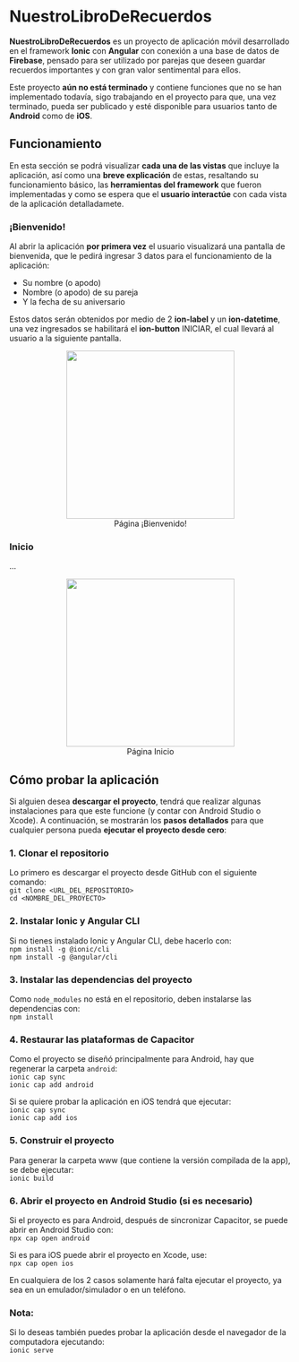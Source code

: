 # NuestroLibroDeRecuerdos

**NuestroLibroDeRecuerdos** es un proyecto de aplicación móvil desarrollado en el framework **Ionic** con **Angular** con conexión a una base de datos de **Firebase**, pensado para ser utilizado por parejas que deseen guardar recuerdos importantes y con gran valor sentimental para ellos.

Este proyecto **aún no está terminado** y contiene funciones que no se han implementado todavía, sigo trabajando en el proyecto para que, una vez terminado, pueda ser publicado y esté disponible para usuarios tanto de **Android** como de **iOS**.

## Funcionamiento

En esta sección se podrá visualizar **cada una de las vistas** que incluye la aplicación, así como una **breve explicación** de estas, resaltando su funcionamiento básico, las **herramientas del framework** que fueron implementadas y como se espera que el **usuario interactúe** con cada vista de la aplicación detalladamete.

### ¡Bienvenido!

Al abrir la aplicación **por primera vez** el usuario visualizará una pantalla de bienvenida, que le pedirá ingresar 3 datos para el funcionamiento de la aplicación:
- Su nombre (o apodo)
- Nombre (o apodo) de su pareja
- Y la fecha de su aniversario

Estos datos serán obtenidos por medio de 2 **ion-label** y un **ion-datetime**, una vez ingresados se habilitará el **ion-button** INICIAR, el cual llevará al usuario a la siguiente pantalla.

<p align="center">
  <img src="https://github.com/user-attachments/assets/c2466102-4dd8-45c1-b1bc-dceee7f881f6" width="300"> <br>
  Página ¡Bienvenido!
</p>

### Inicio

...

<p align="center">
  <img src="https://github.com/user-attachments/assets/8dbae7dc-edd1-4326-8487-62d276af0ef2" width="300"> <br>
  Página Inicio
</p>

## Cómo probar la aplicación

Si alguien desea **descargar el proyecto**, tendrá que realizar algunas instalaciones para que este funcione (y contar con Android Studio o Xcode). A continuación, se mostrarán los **pasos detallados** para que cualquier persona pueda **ejecutar el proyecto desde cero**:

### 1. Clonar el repositorio
Lo primero es descargar el proyecto desde GitHub con el siguiente comando: \
`git clone <URL_DEL_REPOSITORIO>`  \
`cd <NOMBRE_DEL_PROYECTO>`

### 2. Instalar Ionic y Angular CLI
Si no tienes instalado Ionic y Angular CLI, debe hacerlo con: \
`npm install -g @ionic/cli` \
`npm install -g @angular/cli`

### 3. Instalar las dependencias del proyecto
Como `node_modules` no está en el repositorio, deben instalarse las dependencias con: \
`npm install`

### 4. Restaurar las plataformas de Capacitor
Como el proyecto se diseñó principalmente para Android, hay que regenerar la carpeta `android`: \
`ionic cap sync` \
`ionic cap add android`

Si se quiere probar la aplicación en iOS tendrá que ejecutar: \
`ionic cap sync` \
`ionic cap add ios`

### 5. Construir el proyecto
Para generar la carpeta www (que contiene la versión compilada de la app), se debe ejecutar: \
`ionic build`

### 6. Abrir el proyecto en Android Studio (si es necesario)
Si el proyecto es para Android, después de sincronizar Capacitor, se puede abrir en Android Studio con: \
`npx cap open android`

Si es para iOS puede abrir el proyecto en Xcode, use: \
`npx cap open ios`

En cualquiera de los 2 casos solamente hará falta ejecutar el proyecto, ya sea en un emulador/simulador o en un teléfono.

### Nota: 
Si lo deseas también puedes probar la aplicación desde el navegador de la computadora ejecutando: \
`ionic serve`
